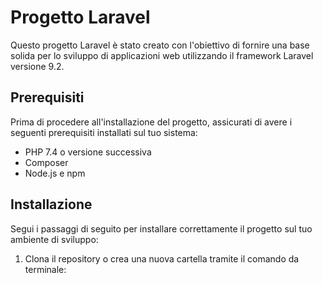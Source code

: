 # Progetto Laravel

Questo progetto Laravel è stato creato con l'obiettivo di fornire una base solida per lo sviluppo di applicazioni web utilizzando il framework Laravel versione 9.2.

## Prerequisiti

Prima di procedere all'installazione del progetto, assicurati di avere i seguenti prerequisiti installati sul tuo sistema:

- PHP 7.4 o versione successiva
- Composer
- Node.js e npm

## Installazione

Segui i passaggi di seguito per installare correttamente il progetto sul tuo ambiente di sviluppo:

1. Clona il repository o crea una nuova cartella tramite il comando da terminale:
